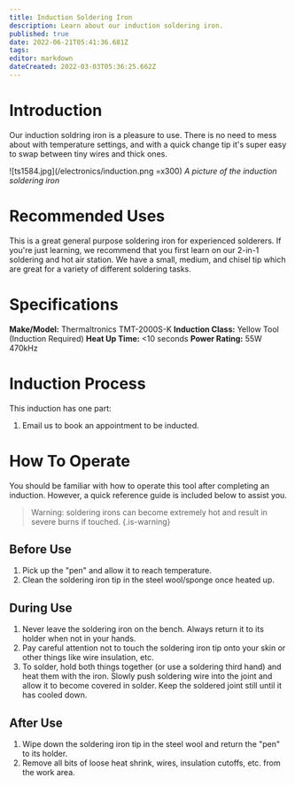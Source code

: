 ```yaml
---
title: Induction Soldering Iron
description: Learn about our induction soldering iron.
published: true
date: 2022-06-21T05:41:36.681Z
tags: 
editor: markdown
dateCreated: 2022-03-03T05:36:25.662Z
---
```


# Introduction
Our induction soldring iron is a pleasure to use. There is no need to mess about with temperature settings, and with a quick change tip it's super easy to swap between tiny wires and thick ones.

![ts1584.jpg](/electronics/induction.png =x300)
*A picture of the induction soldering iron*

# Recommended Uses
This is a great general purpose soldering iron for experienced solderers. If you're just learning, we recommend that you first learn on our 2-in-1 soldering and hot air station. We have a small, medium, and chisel tip which are great for a variety of different soldering tasks.

# Specifications
**Make/Model:** Thermaltronics TMT-2000S-K
**Induction Class:** Yellow Tool (Induction Required)
**Heat Up Time:** <10 seconds
**Power Rating:** 55W 470kHz

# Induction Process
This induction has one part:

1. Email us to book an appointment to be inducted.


# How To Operate
You should be familiar with how to operate this tool after completing an induction. However, a quick reference guide is included below to assist you.

> Warning: soldering irons can become extremely hot and result in severe burns if touched.
{.is-warning}


## Before Use
1. Pick up the "pen" and allow it to reach temperature.
2. Clean the soldering iron tip in the steel wool/sponge once heated up.

## During Use
1. Never leave the soldering iron on the bench. Always return it to its holder when not in your hands.
2. Pay careful attention not to touch the soldering iron tip onto your skin or other things like wire insulation, etc.
3. To solder, hold both things together (or use a soldering third hand) and heat them with the iron. Slowly push soldering wire into the joint and allow it to become covered in solder. Keep the soldered joint still until it has cooled down.

## After Use
1. Wipe down the soldering iron tip in the steel wool and return the "pen" to its holder.
2. Remove all bits of loose heat shrink, wires, insulation cutoffs, etc. from the work area.